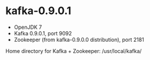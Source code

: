 # kafka-0.9.0.1

* OpenJDK 7
* Kafka 0.9.0.1, port 9092
* Zookeeper (from kafka-0.9.0.0 distribution), port 2181

Home directory for Kafka + Zookeeper: /usr/local/kafka/ 
